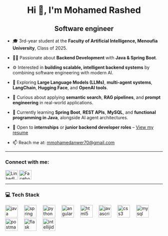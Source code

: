 <h1 align="center">Hi 👋, I'm Mohamed Rashed</h1>
<h2 align="center"> Software engineer </h2>

- 🎓 3rd-year student at the **Faculty of Artificial Intelligence, Menoufia University**, Class of 2025.  
- 👨‍💻 Passionate about **Backend Development** with **Java & Spring Boot**.  
- ⚙️ Interested in **building scalable, intelligent backend systems** by combining software engineering with modern AI.  
- 🤖 Exploring **Large Language Models (LLMs)**, **multi-agent systems**, **LangChain**, **Hugging Face**, and **OpenAI tools**.  
- 🧠 Curious about applying **semantic search**, **RAG pipelines**, and **prompt engineering** in real-world applications.  
- 🌱 Currently learning **Spring Boot**, **REST APIs**, **MySQL**, and **functional programming in Java**, alongside AI agent architectures.

- 💼 Open to **internships** or **junior backend developer roles** – [View my resume]([https://drive.google.com/file/d/18CaeusAQr9MV2zZsVhk3P2j0gWNrChTp/view?usp=drive_link](https://drive.google.com/file/d/1LfXfOmx5jl8VkF3tR3vF3iZ-hJtY4mvh/view?usp=drive_link))
- 📫 Reach me at: [mmohamedanwer70@gmail.com](mailto:mmohamedanwer70@gmail.com)

---

<h3 align="left">Connect with me:</h3>
<p align="left">
  <a href="https://www.linkedin.com/in/mmohamed-rashed/" target="_blank"><img align="center" src="https://raw.githubusercontent.com/rahuldkjain/github-profile-readme-generator/master/src/images/icons/Social/linked-in-alt.svg" alt="LinkedIn" height="30" width="40" /></a>
  <a href="https://www.facebook.com/profile.php?id=100008064079199" target="_blank"><img align="center" src="https://raw.githubusercontent.com/rahuldkjain/github-profile-readme-generator/master/src/images/icons/Social/facebook.svg" alt="Facebook" height="30" width="40" /></a>
</p>

---

### 💻 Tech Stack

<div align="left">
  <img src="https://cdn.jsdelivr.net/gh/devicons/devicon/icons/java/java-original.svg" height="40" alt="java logo"  />
  <img width="12" />
  <img src="https://cdn.jsdelivr.net/gh/devicons/devicon/icons/spring/spring-original.svg" height="40" alt="spring logo"  />
  <img width="12" />
  <img src="https://cdn.jsdelivr.net/gh/devicons/devicon/icons/python/python-original.svg" height="40" alt="python logo"  />
  <img width="12" />
  <img src="https://cdn.jsdelivr.net/gh/devicons/devicon/icons/angularjs/angularjs-original.svg" height="40" alt="angularjs logo"  />
  <img width="12" />
  <img src="https://cdn.jsdelivr.net/gh/devicons/devicon/icons/html5/html5-original.svg" height="40" alt="html5 logo"  />
  <img width="12" />
  <img src="https://cdn.jsdelivr.net/gh/devicons/devicon/icons/javascript/javascript-original.svg" height="40" alt="javascript logo"  />
  <img width="12" />
  <img src="https://cdn.jsdelivr.net/gh/devicons/devicon/icons/css3/css3-original.svg" height="40" alt="css3 logo"  />
  <img width="12" />
  <img src="https://cdn.jsdelivr.net/gh/devicons/devicon/icons/mysql/mysql-original.svg" height="40" alt="mysql logo"  />
  <img width="12" />
  <img src="https://cdn.simpleicons.org/postman/FF6C37" height="40" alt="postman logo"  />
  <img width="12" />
  <img src="https://cdn.simpleicons.org/flask/000000" height="40" alt="flask logo"  />
  <img width="12" />
  <img src="https://skillicons.dev/icons?i=idea" height="40" alt="intellijidea logo"  />
</div>



